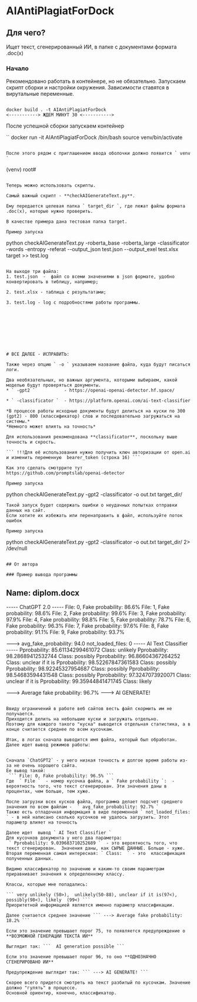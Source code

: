 # AIAntiPlagiatForDock

## Для чего?
Ищет текст, сгенерированный ИИ, в папке с документами формата .doc(x)

### Начало
Рекомендовано работать в контейнере, но не обязательно. 
Запускаем скрипт сборки и настройки окружения.
Зависимости ставятся в вирутальные переменные.

``` 

docker build . -t AIAntiPlagiatForDock
<-----------> ЖДЕМ МИНУТ 30 <----------->
```
После успешной сборки запускаем контейнер

``
docker run -it AIAntiPlagiatForDock /bin/bash
source venv/bin/activate
```

После этого рядом с приглашением ввода оболочки должно появится ` venv `

```
(venv) root#
```

Теперь можно использовать скрипты. 

Самый важный скрипт - **checkAIGenerateText.py**.

Ему передается целевая папка ` target_dir `, где лежат файлы формата .doc(x), которые нужно проверить.

В качестве примера дана тестовая папка target. 

Пример запуска

```
python checkAIGenerateText.py -roberta_base -roberta_large -classificator -words -entropy -referat --output_json test.json --output_exel test.xlsx target   >> test.log 
```

На выходе три файла:
1. test.json  -  файл со всеми значениями в json формате, удобно конвертировать в тиблицу, например;

2. test.xlsx - таблица с результатами;

3. test.log - log с подробностями работы программы.









# ВСЕ ДАЛЕЕ - ИСПРАВИТЬ:

Также через опцию ` -o ` указываем название файла, куда будут писаться логи.

Два необязательных, но важных аргумента, которыми выбираем, какой моделью будут проверяться документы.
* ` -gpt2 `           - https://openai-openai-detector.hf.space/ 

* ` -classificator `  - https://platform.openai.com/ai-text-classifier

*В процессе работы исходные документы будут делиться на куски по 300 (gpt2) - 800 (классификатор) слов и последовательно загружаться на системы.*
*Немного может влиять на точность*

Для использования рекомендована **classificator**, поскольку выше точность и скрость. 

``` !!!Для её использования нужно получить ключ авторизации от open.ai и изменить переменную  bearer_token (строка 16) ```

Как это сделать смотррите тут
https://github.com/promptslab/openai-detector

Пример запуска
```
python checkAIGenerateText.py -gpt2 -classificator -o out.txt target_dir/
```
Такой запуск будет содержать ошибки о неудачных попытках отправки данных на сайт. 
Если хотите их избежать или перенаправить в файл, используйте поток ошибок

Пример запуска
```
python checkAIGenerateText.py -gpt2 -classificator -o out.txt target_dir/ 2> /dev/null
```

## От автора

### Пример вывода программы
```

   Name: diplom.docx 
---------------------------------------------------------------------------- 
 ----- ChatGPT 2.0 ----- 
 File: 0, Fake probability: 86.6% 
File: 1, Fake probability: 98.6% 
File: 2, Fake probability: 99.6% 
File: 3, Fake probability: 97.9% 
File: 4, Fake probability: 98.8% 
File: 5, Fake probability: 78.7% 
File: 6, Fake probability: 96.3% 
File: 7, Fake probability: 97.6% 
File: 8, Fake probability: 91.1% 
File: 9, Fake probability: 93.7% 

 ---> avg_fake_probability: 94.0 	 not_loaded_files: 0 
----- AI Text Classifier ----- 
 Pprobability: 85.61134299461072 
 Class: unlikely 
 Pprobability: 98.28689412532744 
 Class: possibly 
 Pprobability: 96.86604367264252 
 Class: unclear if it is 
 Pprobability: 98.52267847361583 
 Class: possibly 
 Pprobability: 98.92245327954687 
 Class: possibly 
 Pprobability: 98.54683594431548 
 Class: possibly 
 Pprobability: 97.3247073920071 
 Class: unclear if it is 
 Pprobability: 99.35944841471745 
 Class: likely 
 
 ---> Average fake probability: 96.7%
 ---> AI GENERATE!

```

Ввиду ограничений в работе веб сайтов весть файл скормить им не получается. 
Приходится делить на небольшие куски и загружать отдельно. 
Поэтому для каждого такого "куска" выводится отдельная статистика, а в конце считается среднее по всем кусочкам.

Итак, в логах сначала выводится имя файла, который был обработан.
Далее идет вывод режимов работы:


Сначала `ChatGPT2` - у него низкая точность и долгое время работы из-за не очень хорошего сайта.
Ее вывод такой:
 ``` File: 0, Fake probability: 96.5% ```
Где  ` File `  - номер кусочка файла, а ` Fake probability `:  - вероятность того, что текст сгенерирован. Эти значения даны в процентах, чем больше, тем хуже.

После загрузки всех кусков файла, программа делает подсчет среднего значения по всем файлам -  ` avg_fake_probability: 92.7% ` 
Также есть отладочная информация в виде переменной ` not_loaded_files: ` - в ней написано сколько кусочков не удалось загрузить. Этот параметр влияет на точность

Далее идет  вывод ` AI Text Classifier `
Для кусочков документа у него два параметра:
 ` Pprobability: 9.039683710252689 `  - это вероятность того, что текст сгенерирован.  Значения даны, как СЫРЫЕ ДАННЫЕ. Больше - хуже.
Вторая переменная самая интересная: ` Class:  ` - это  классификация полученных данных. 

Видимо классификатор по значению и каким-то своим параметрам приравнивает значения к определенному классу. 

Классы, которые мне попадались:

``` very unlikely (50>),  unlikely(50-88), unclear if it is(97<), possibly(98<), likely  (99<) ```
Приоритетной информацией является именно параметр классификации. 

Далее считается среднее значение ``` ---> Average fake probability: 18.2% ``` 

Если это значение превышает порог 75, то появляется предупреждение о **ВОЗМОЖНОЙ ГЕНЕРАЦИИ ТЕКСТА ИИ**

Выглядит так: ```  AI generation possible ```

Если это значение превышает порог 96, то оно **ОДНОЗНАЧНО СГЕНЕРИРОВАНО ИИ**

Предупреждение выглядит так: ``` ---> AI GENERATE! ``` 

Скорее всего придется смотреть на текст разбитый по кусочкам. Значение должно "гулять" в процессе. 
Основной ориентир, конечно, классификатор.
